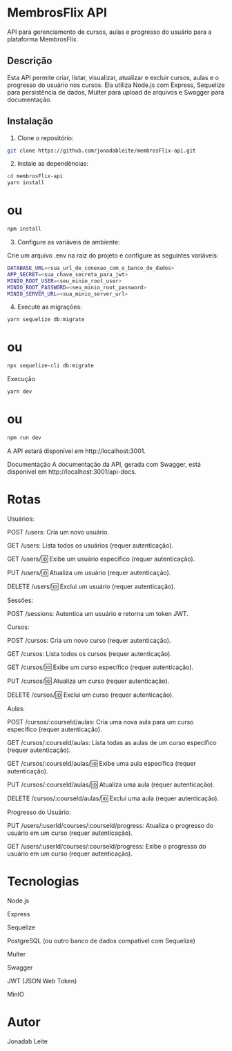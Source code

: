 # MembrosFlix API

API para gerenciamento de cursos, aulas e progresso do usuário para a plataforma MembrosFlix.

## Descrição

Esta API permite criar, listar, visualizar, atualizar e excluir cursos, aulas e o progresso do usuário nos cursos.  Ela utiliza Node.js com Express, Sequelize para persistência de dados, Multer para upload de arquivos e Swagger para documentação.

## Instalação

1. Clone o repositório:

```bash
git clone https://github.com/jonadableite/membrosFlix-api.git
```
2. Instale as dependências:

```bash
cd membrosFlix-api
yarn install
```
# ou
```bash
npm install
```

3. Configure as variáveis de ambiente:

Crie um arquivo .env na raiz do projeto e configure as seguintes variáveis:
```bash
DATABASE_URL=<sua_url_de_conexao_com_o_banco_de_dados>
APP_SECRET=<sua_chave_secreta_para_jwt>
MINIO_ROOT_USER=<seu_minio_root_user>
MINIO_ROOT_PASSWORD=<seu_minio_root_password>
MINIO_SERVER_URL=<sua_minio_server_url>
```

4. Execute as migrações:
```bash
yarn sequelize db:migrate
```
# ou
```bash
npx sequelize-cli db:migrate
```

Execução
```bash
yarn dev
```
# ou
```bash
npm run dev
```

A API estará disponível em http://localhost:3001.

Documentação
A documentação da API, gerada com Swagger, está disponível em http://localhost:3001/api-docs.

# Rotas

Usuários:



POST /users: Cria um novo usuário.

GET /users: Lista todos os usuários (requer autenticação).

GET /users/:id: Exibe um usuário específico (requer autenticação).

PUT /users/:id: Atualiza um usuário (requer autenticação).

DELETE /users/:id: Exclui um usuário (requer autenticação).


Sessões:



POST /sessions: Autentica um usuário e retorna um token JWT.


Cursos:



POST /cursos: Cria um novo curso (requer autenticação).

GET /cursos: Lista todos os cursos (requer autenticação).

GET /cursos/:id: Exibe um curso específico (requer autenticação).

PUT /cursos/:id: Atualiza um curso (requer autenticação).

DELETE /cursos/:id: Exclui um curso (requer autenticação).


Aulas:



POST /cursos/:courseId/aulas: Cria uma nova aula para um curso específico (requer autenticação).

GET /cursos/:courseId/aulas: Lista todas as aulas de um curso específico (requer autenticação).

GET /cursos/:courseId/aulas/:id: Exibe uma aula específica (requer autenticação).

PUT /cursos/:courseId/aulas/:id: Atualiza uma aula (requer autenticação).

DELETE /cursos/:courseId/aulas/:id: Exclui uma aula (requer autenticação).


Progresso do Usuário:



PUT /users/:userId/courses/:courseId/progress: Atualiza o progresso do usuário em um curso (requer autenticação).

GET /users/:userId/courses/:courseId/progress: Exibe o progresso do usuário em um curso (requer autenticação).


# Tecnologias

Node.js

Express

Sequelize

PostgreSQL (ou outro banco de dados compatível com Sequelize)

Multer

Swagger

JWT (JSON Web Token)

MinIO

# Autor

Jonadab Leite

